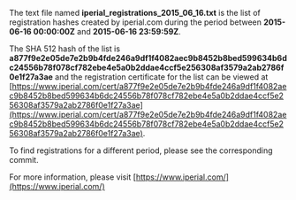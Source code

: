 The text file named **iperial_registrations_2015_06_16.txt** is the list of registration hashes created by iperial.com during the period between **2015-06-16 00:00:00Z** and **2015-06-16 23:59:59Z**.

The SHA 512 hash of the list is **a877f9e2e05de7e2b9b4fde246a9df1f4082aec9b8452b8bed599634b6dc24556b78f078cf782ebe4e5a0b2ddae4ccf5e256308af3579a2ab2786f0e1f27a3ae** and the registration certificate for the list can be viewed at [https://www.iperial.com/cert/a877f9e2e05de7e2b9b4fde246a9df1f4082aec9b8452b8bed599634b6dc24556b78f078cf782ebe4e5a0b2ddae4ccf5e256308af3579a2ab2786f0e1f27a3ae](https://www.iperial.com/cert/a877f9e2e05de7e2b9b4fde246a9df1f4082aec9b8452b8bed599634b6dc24556b78f078cf782ebe4e5a0b2ddae4ccf5e256308af3579a2ab2786f0e1f27a3ae).

To find registrations for a different period, please see the corresponding commit.

For more information, please visit [https://www.iperial.com/](https://www.iperial.com/)
